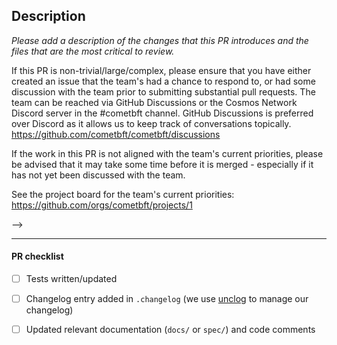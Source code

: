 ## Description

_Please add a description of the changes that this PR introduces and the files that
are the most critical to review._ 

If this PR is non-trivial/large/complex, please ensure that you have either
created an issue that the team's had a chance to respond to, or had some
discussion with the team prior to submitting substantial pull requests. The team
can be reached via GitHub Discussions or the Cosmos Network Discord server in
the #cometbft channel. GitHub Discussions is preferred over Discord as it
allows us to keep track of conversations topically.
https://github.com/cometbft/cometbft/discussions

If the work in this PR is not aligned with the team's current priorities, please
be advised that it may take some time before it is merged - especially if it has
not yet been discussed with the team.

See the project board for the team's current priorities:
https://github.com/orgs/cometbft/projects/1

-->

---

#### PR checklist

- [ ] Tests written/updated
- [ ] Changelog entry added in `.changelog` (we use
  [unclog](https://github.com/informalsystems/unclog) to manage our changelog)
- [ ] Updated relevant documentation (`docs/` or `spec/`) and code comments

